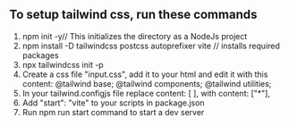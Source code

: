 ## To setup tailwind css, run these commands

1.  npm init -y// This initializes the directory as a NodeJs project
2.  npm install -D tailwindcss postcss autoprefixer vite // installs required packages
3.  npx tailwindcss init -p
4.  Create a css file "input.css", add it to your html and edit it with this content:
    @tailwind base;
    @tailwind components;
    @tailwind utilities;
5.  In your tailwind.configjs file replace content: [ ], with content: ["*"],
6.  Add "start": "vite" to your scripts in package.json
7.  Run npm run start command to start a dev server
